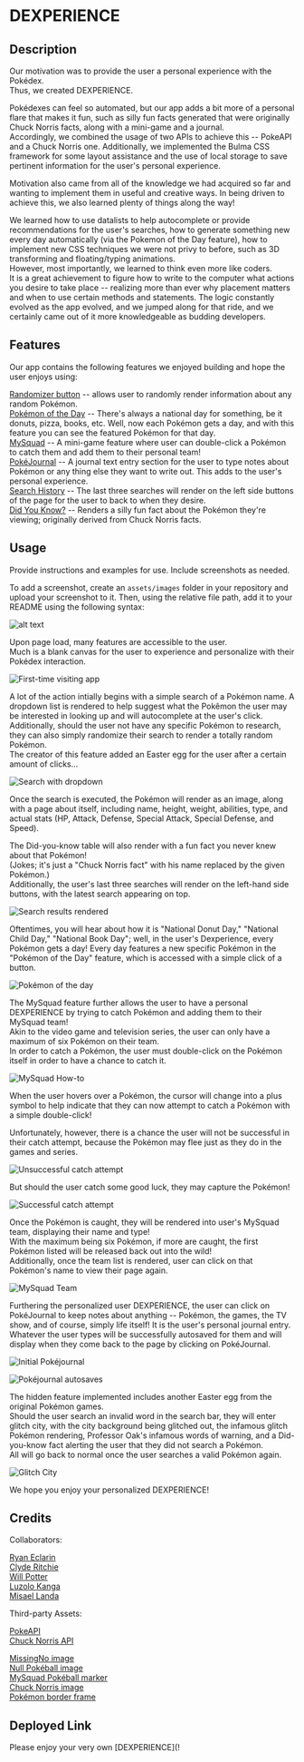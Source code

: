 # DEXPERIENCE

## Description

Our motivation was to provide the user a personal experience with the Pokédex.  
Thus, we created DEXPERIENCE.  
  
Pokédexes can feel so automated, but our app adds a bit more of a personal flare that makes it fun, such as silly fun facts generated that were originally Chuck Norris facts, along with a mini-game and a journal.  
Accordingly, we combined the usage of two APIs to achieve this -- PokeAPI and a Chuck Norris one. Additionally, we implemented the Bulma CSS framework for some layout assistance and the use of local storage to save pertinent information for the user's personal experience.
  
Motivation also came from all of the knowledge we had acquired so far and wanting to implement them in useful and creative ways. In being driven to achieve this, we also learned plenty of things along the way!  

We learned how to use datalists to help autocomplete or provide recommendations for the user's searches, how to generate something new every day automatically (via the Pokemon of the Day feature), how to implement new CSS techniques we were not privy to before, such as 3D transforming and floating/typing animations.  
However, most importantly, we learned to think even more like coders.  
It is a great achievement to figure how to write to the computer what actions you desire to take place -- realizing more than ever why placement matters and when to use certain methods and statements. The logic constantly evolved as the app evolved, and we jumped along for that ride, and we certainly came out of it more knowledgeable as budding developers.  


## Features

Our app contains the following features we enjoyed building and hope the user enjoys using:  

<ins>Randomizer button</ins> -- allows user to randomly render information about any random Pokémon.  
<ins>Pokémon of the Day</ins> -- There's always a national day for something, be it donuts, pizza, books, etc. Well, now each Pokémon gets a day, and with this feature you can see the featured Pokémon for that day.  
<ins>MySquad</ins> -- A mini-game feature where user can double-click a Pokémon to catch them and add them to their personal team!  
<ins>PokéJournal</ins> -- A journal text entry section for the user to type notes about Pokémon or any thing else they want to write out. This adds to the user's personal experience.  
<ins>Search History</ins> -- The last three searches will render on the left side buttons of the page for the user to back to when they desire.  
<ins>Did You Know?</ins> -- Renders a silly fun fact about the Pokémon they're viewing; originally derived from Chuck Norris facts.  


## Usage
Provide instructions and examples for use. Include screenshots as needed.

To add a screenshot, create an `assets/images` folder in your repository and upload your screenshot to it. Then, using the relative file path, add it to your README using the following syntax:

![alt text](assets/images/screenshot.png)  

Upon page load, many features are accessible to the user.  
Much is a blank canvas for the user to experience and personalize with their Pokédex interaction.
  
![First-time visiting app](./assets/images/pageload.png)  

A lot of the action intially begins with a simple search of a Pokémon name.
A dropdown list is rendered to help suggest what the Pokêmon the user may be interested in looking up and will autocomplete at the user's click.  
Additionally, should the user not have any specific Pokémon to research, they can also simply randomize their search to render a totally random Pokémon.  
The creator of this feature added an Easter egg for the user after a certain amount of clicks...  

![Search with dropdown](./assets/images/searchdropdown.png)  

Once the search is executed, the Pokémon will render as an image, along with a page about itself, including name, height, weight, abilities, type, and actual stats (HP, Attack, Defense, Special Attack, Special Defense, and Speed).  

The Did-you-know table will also render with a fun fact you never knew about that Pokémon!  
(Jokes; it's just a "Chuck Norris fact" with his name replaced by the given Pokémon.)  
Additionally, the user's last three searches will render on the left-hand side buttons, with the latest search appearing on top.  
  
![Search results rendered](./assets/images/renderedpokemon.png)  

Oftentimes, you will hear about how it is "National Donut Day," "National Child Day," "National Book Day"; well, in the user's Dexperience, every Pokémon gets a day! Every day features a new specific Pokémon in the "Pokémon of the Day" feature, which is accessed with a simple click of a button.

![Pokémon of the day](./assets/images/pod.png)  

The MySquad feature further allows the user to have a personal DEXPERIENCE by trying to catch Pokémon and adding them to their MySquad team!  
Akin to the video game and television series, the user can only have a maximum of six Pokémon on their team.  
In order to catch a Pokémon, the user must double-click on the Pokémon itself in order to have a chance to catch it.  

![MySquad How-to](./assets/images/mysquadinstrux.png)  
  
When the user hovers over a Pokémon, the cursor will change into a plus symbol to help indicate that they can now attempt to catch a Pokémon with a simple double-click!  

Unfortunately, however, there is a chance the user will not be successful in their catch attempt, because the Pokémon may flee just as they do in the games and series.
  
![Unsuccessful catch attempt](./assets/images/mysqaudfled.png)  

But should the user catch some good luck, they may capture the Pokémon!  
  
![Successful catch attempt](./assets/images/pokemoncaught.png)  
  
Once the Pokémon is caught, they will be rendered into user's MySquad team, displaying their name and type!  
With the maximum being six Pokémon, if more are caught, the first Pokémon listed will be released back out into the wild!  
Additionally, once the team list is rendered, user can click on that Pokémon's name to view their page again.  
  
![MySquad Team](./assets/images/mysquad.png)  

Furthering the personalized user DEXPERIENCE, the user can click on PokéJournal to keep notes about anything --
Pokémon, the games, the TV show, and of course, simply life itself! It is the user's personal journal entry.  
Whatever the user types will be successfully autosaved for them and will display when they come back to the page by clicking on PokéJournal.  
  
![Initial Pokéjournal](./assets/images/pokejournalinitial.png)  
  
![Pokéjournal autosaves](./assets/images/pokejournalautosave.png)  
  
The hidden feature implemented includes another Easter egg from the original Pokémon games.  
Should the user search an invalid word in the search bar, they will enter glitch city, with the city background being glitched out, the infamous glitch Pokémon rendering, Professor Oak's infamous words of warning, and a Did-you-know fact alerting the user that they did not search a Pokémon.  
All will go back to normal once the user searches a valid Pokémon again.  
  
![Glitch City](./assets/images/glitchcity.png)  

We hope you enjoy your personalized DEXPERIENCE!


## Credits

Collaborators:  

[Ryan Eclarin](https://github.com/mintyry)  
[Clyde Ritchie](https://github.com/Clyderitchie)  
[Will Potter](https://github.com/mrwillpotter)  
[Luzolo Kanga](https://github.com/Lkanga585)  
[Misael Landa](https://github.com/misai-L)  

Third-party Assets:  

[PokeAPI](https://pokeapi.co)  
[Chuck Norris API](https://rapidapi.com/matchilling/api/chuck-norris)  

[MissingNo image](https://static.wikia.nocookie.net/fcoc-vs-battles/images/e/e0/MissingNo.1.png/revision/latest?cb=20200404195127)  
[Null Pokéball image](https://i.ebayimg.com/images/g/cccAAOSwVgtgT~Wf/s-l1200.jpg)  
[MySquad Pokéball marker](https://www.dreamstime.com/isolated-vector-ball-sign-pokeball-symbol-popular-pokemon-game-concept-icon-web-icon-popular-app-pokemon-ball-line-icon-game-team-image187435285)  
[Chuck Norris image](https://thumbnails.texastribune.org/KYEV1fajbzd6ke87wdE80JjmlyI=/450x300/https://static.texastribune.org/media/images/chuck-norris1.jpg)  
[Pokémon border frame](https://github.com/luttje/css-pokemon-gameboy/blob/main/src/images/frame-hd.png)

## Deployed Link

Please enjoy your very own [DEXPERIENCE](!